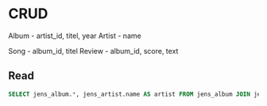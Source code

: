 # CRUD

Album - artist_id, titel, year
Artist - name

Song - album_id, titel
Review - album_id, score, text

## Read

```SQL
SELECT jens_album.*, jens_artist.name AS artist FROM jens_album JOIN jens_artist ON jens_album.artist_id = jens_artist.id
```
